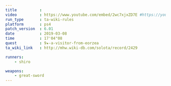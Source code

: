 ```yaml
---
title          :
video          : https://www.youtube.com/embed/2wc7xjxZD7E #https://youtu.be/2wc7xjxZD7E
run_type       : ta-wiki-rules
platform       : ps4
patch_version  : 6.01
date           : 2019-03-08
time           : 17'04"08
quest          : 9★-a-visitor-from-eorzea
ta_wiki_link   : http://mhw.wiki-db.com/solota/record/2429

runners:
    - shiro

weapons:
    - great-sword
---
```

